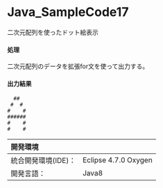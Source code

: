 # Java_SampleCode17
二次元配列を使ったドット絵表示

#### 処理
二次元配列のデータを拡張for文を使って出力する。

#### 出力結果  
```
  ##  
 #  # 
#    #
######
#    #
#    #
```
  
| 開発環境 |  |
|:-|:-|
| 統合開発環境(IDE)： | Eclipse 4.7.0 Oxygen |
| 開発言語： | Java8 |
